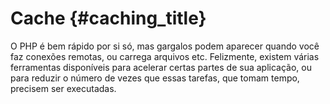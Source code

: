 # Cache {#caching_title}

O PHP é bem rápido por si só, mas gargalos podem aparecer quando você faz conexões remotas, ou carrega arquivos etc.
Felizmente, existem várias ferramentas disponíveis para acelerar certas partes de sua aplicação, ou para reduzir o número de vezes que essas tarefas, que tomam tempo, precisem ser executadas.
